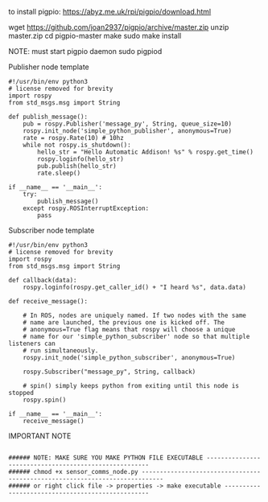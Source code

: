 
to install pigpio: https://abyz.me.uk/rpi/pigpio/download.html

wget https://github.com/joan2937/pigpio/archive/master.zip
unzip master.zip
cd pigpio-master
make
sudo make install


NOTE: must start pigpio daemon
sudo pigpiod




Publisher node template

```
#!/usr/bin/env python3
# license removed for brevity
import rospy
from std_msgs.msg import String

def publish_message():
    pub = rospy.Publisher('message_py', String, queue_size=10)
    rospy.init_node('simple_python_publisher', anonymous=True)
    rate = rospy.Rate(10) # 10hz
    while not rospy.is_shutdown():
        hello_str = "Hello Automatic Addison! %s" % rospy.get_time()
        rospy.loginfo(hello_str)
        pub.publish(hello_str)
        rate.sleep()
 
if __name__ == '__main__':
    try:
        publish_message()
    except rospy.ROSInterruptException:
        pass

```


Subscriber node template

```
#!/usr/bin/env python3
# license removed for brevity
import rospy
from std_msgs.msg import String

def callback(data):
    rospy.loginfo(rospy.get_caller_id() + "I heard %s", data.data)
     
def receive_message():
 
    # In ROS, nodes are uniquely named. If two nodes with the same
    # name are launched, the previous one is kicked off. The
    # anonymous=True flag means that rospy will choose a unique
    # name for our 'simple_python_subscriber' node so that multiple listeners can
    # run simultaneously.
    rospy.init_node('simple_python_subscriber', anonymous=True)
 
    rospy.Subscriber("message_py", String, callback)
 
    # spin() simply keeps python from exiting until this node is stopped
    rospy.spin()
 
if __name__ == '__main__':
    receive_message()

```

IMPORTANT NOTE

```

###### NOTE: MAKE SURE YOU MAKE PYTHON FILE EXECUTABLE ------------------------------------------------------
###### chmod +x sensor_comms_node.py ----------------------------------------------------------------------------
###### or right click file -> properties -> make executable -------------------------------------------------

```

